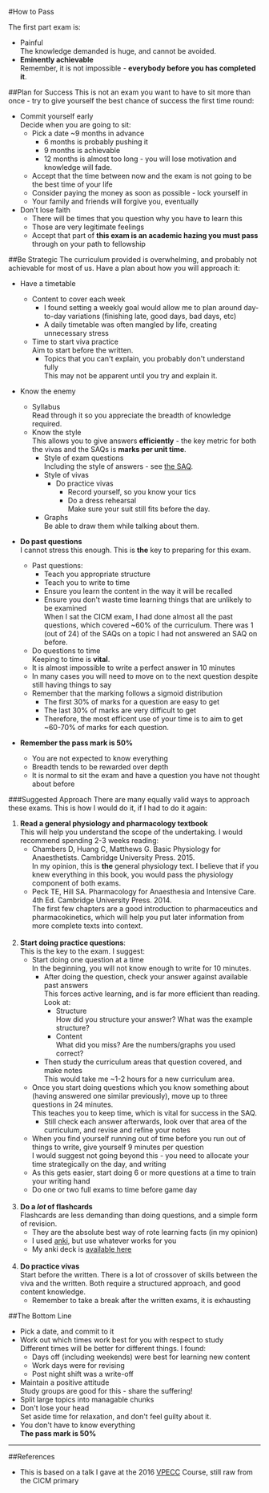 #How to Pass

The first part exam is:
* Painful  
The knowledge demanded is huge, and cannot be avoided.
* **Eminently achievable**  
Remember, it is not impossible - **everybody before you has completed it**.

##Plan for Success
This is not an exam you want to have to sit more than once - try to give yourself the best chance of success the first time round:

* Commit yourself early  
Decide when you are going to sit:
    * Pick a date ~9 months in advance
        * 6 months is probably pushing it
        * 9 months is achievable
        * 12 months is almost too long - you will lose motivation and knowledge will fade.
    * Accept that the time between now and the exam is not going to be the best time of your life
    * Consider paying the money as soon as possible - lock yourself in  
    * Your family and friends will forgive you, eventually
* Don't lose faith  
    * There will be times that you question why you have to learn this
    * Those are very legitimate feelings
    * Accept that part of **this exam is an academic hazing you must pass** through on your path to fellowship  

##Be Strategic
The curriculum provided is overwhelming, and probably not achievable for most of us. Have a plan about how you will approach it:
* Have a timetable
    * Content to cover each week  
        * I found setting a weekly goal would allow me to plan around day-to-day variations (finishing late, good days, bad days, etc)
        * A daily timetable was often mangled by life, creating unnecessary stress
    * Time to start viva practice  
    Aim to start before the written.
        * Topics that you can't explain, you probably don't understand fully  
        This may not be apparent until you try and explain it.



* Know the enemy
    * Syllabus  
    Read through it so you appreciate the breadth of knowledge required.
    * Know the style  
    This allows you to give answers **efficiently** - the key metric for both the vivas and the SAQs is **marks per unit time**.
        * Style of exam questions  
        Including the style of answers - see [the SAQ](./the-saq.md).
        * Style of vivas  
            * Do practice vivas  
                * Record yourself, so you know your tics
                * Do a dress rehearsal  
                Make sure your suit still fits before the day.
        * Graphs  
        Be able to draw them while talking about them.


* **Do past questions**  
I cannot stress this enough. This is **the** key to preparing for this exam.
    * Past questions:
        * Teach you appropriate structure
        * Teach you to write to time
        * Ensure you learn the content in the way it will be recalled
        * Ensure you don't waste time learning things that are unlikely to be examined  
        When I sat the CICM exam, I had done almost all the past questions, which covered ~60% of the curriculum. There was 1 (out of 24) of the SAQs on a topic I had not answered an SAQ on before.
    * Do questions to time  
    Keeping to time is **vital**.
     * It is almost impossible to write a perfect answer in 10 minutes
     * In many cases you will need to move on to the next question despite still having things to say
     * Remember that the marking follows a sigmoid distribution
         * The first 30% of marks for a question are easy to get
         * The last 30% of marks are very difficult to get
         * Therefore, the most efficent use of your time is to aim to get ~60-70% of marks for each question.
         

* **Remember the pass mark is 50%**  
    * You are not expected to know everything
    * Breadth tends to be rewarded over depth
    * It is normal to sit the exam and have a question you have not thought about before


###Suggested Approach
There are many equally valid ways to approach these exams. This is how I would do it, if I had to do it again:

1. **Read a general physiology and pharmacology textbook**  
This will help you understand the scope of the undertaking. I would recommend spending 2-3 weeks reading:
    * Chambers D, Huang C, Matthews G. Basic Physiology for Anaesthetists. Cambridge University Press. 2015.  
    In my opinion, this is **the** general physiology text. I believe that if you knew everything in this book, you would pass the physiology component of both exams.
    * Peck TE, Hill SA. Pharmacology for Anaesthesia and Intensive Care. 4th Ed. Cambridge University Press. 2014.  
    The first few chapters are a good introduction to pharmaceutics and pharmacokinetics, which will help you put later information from more complete texts into context.<br><br>
2. **Start doing practice questions**:  
This is the key to the exam. I suggest:
    * Start doing one question at a time  
    In the beginning, you will not know enough to write for 10 minutes.
        * After doing the question, check your answer against available past answers  
        This forces active learning, and is far more efficient than reading. Look at:
            * Structure  
            How did you structure your answer? What was the example structure?
            * Content  
            What did you miss? Are the numbers/graphs you used correct?
        * Then study the curriculum areas that question covered, and make notes  
        This would take me ~1-2 hours for a new curriculum area.
    * Once you start doing questions which you know something about (having answered one similar previously), move up to three questions in 24 minutes.  
    This teaches you to keep time, which is vital for success in the SAQ.
        * Still check each answer afterwards, look over that area of the curriculum, and revise and refine your notes
    * When you find yourself running out of time before you run out of things to write, give yourself 9 minutes per question  
    I would suggest not going beyond this - you need to allocate your time strategically on the day, and writing 
    * As this gets easier, start doing 6 or more questions at a time to train your writing hand
    * Do one or two full exams to time before game day <br><br>
3. **Do a *lot* of flashcards**  
Flashcards are less demanding than doing questions, and a simple form of revision.
    * They are the absolute best way of rote learning facts (in my opinion)
    * I used [anki](http:\\www.ankisrs.net), but use whatever works for you
    * My anki deck is [available here](\resources\Part-One.apkg) <br><br>
4. **Do practice vivas**  
Start before the written. There is a lot of crossover of skills between the viva and the written. Both require a structured approach, and good content knowledge.
    * Remember to take a break after the written exams, it is exhausting


##The Bottom Line
* Pick a date, and commit to it
* Work out which times work best for you with respect to study  
Different times will be better for different things. I found:
    * Days off (including weekends) were best for learning new content
    * Work days were for revising
    * Post night shift was a write-off
* Maintain a positive attitude  
Study groups are good for this - share the suffering!
* Split large topics into managable chunks
* Don't lose your head  
Set aside time for relaxation, and don't feel guilty about it.
* You don't have to know everything  
**The pass mark is 50%**

---

##References

* This is based on a talk I gave at the 2016 [VPECC](http://www.vpecc.com/) Course, still raw from the CICM primary